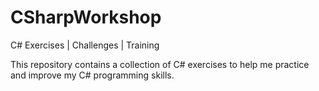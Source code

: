 # CSharpWorkshop
C# Exercises | Challenges | Training

This repository contains a collection of C# exercises to help me practice and improve my C# programming skills. 